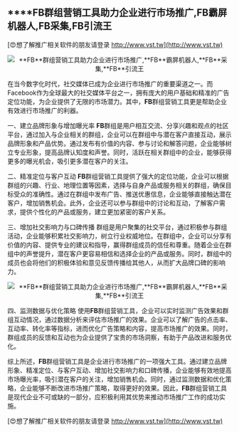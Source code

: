 ## ****FB**群组营销工具助力企业进行市场推广,**FB**霸屏机器人,**FB**采集,**FB**引流王**

[😍想了解推广相关软件的朋友请登录 http://www.vst.tw](http://www.vst.tw)

 <center><img src="https://vst.tw/MP4/tuiguang/png/2.png" alt="**FB**群组营销工具助力企业进行市场推广,**FB**霸屏机器人,**FB**采集,**FB**引流王"></center>

在当今数字化时代，社交媒体已成为企业进行市场推广的重要渠道之一。而Facebook作为全球最大的社交媒体平台之一，拥有庞大的用户基础和精准的广告定位功能，为企业提供了无限的市场潜力。其中，**FB**群组营销工具更是帮助企业有效进行市场推广的利器。

一、建立品牌形象与增加曝光率
**FB**群组是用户相互交流、分享兴趣和观点的社区平台，通过加入与企业相关的群组，企业可以在群组中与潜在客户直接互动，展示品牌形象和产品优势。通过发布有价值的内容、参与讨论和解答问题，企业能够树立专业形象，提高品牌认知度和声誉。同时，活跃在相关群组中的企业，能够获得更多的曝光机会，吸引更多潜在客户的关注。

二、精准定位与客户互动
**FB**群组营销工具提供了强大的定位功能，企业可以根据群组的兴趣、行业、地理位置等因素，选择与自身产品或服务相关的群组，确保目标受众的准确性。通过在群组中发布广告、推送优惠信息，企业能够直接触达潜在客户，增加销售机会。此外，企业还可以参与群组中的讨论和互动，了解客户需求，提供个性化的产品或服务，建立更加紧密的客户关系。

三、增加社交影响力与口碑传播
群组是用户聚集的社交平台，通过积极参与群组活动，企业能够积累社交影响力，树立行业权威地位。在群组中，企业可以分享有价值的内容、提供专业的建议和指导，赢得群组成员的信任和尊重。随着企业在群组中的声誉提升，潜在客户更容易相信和选择企业的产品或服务。同时，群组中的成员也会将他们的积极体验和意见反馈传播给其他人，从而扩大品牌口碑的影响力。

 <center><img src="https://vst.tw/MP4/tuiguang/png/4.png" alt="**FB**群组营销工具助力企业进行市场推广,**FB**霸屏机器人,**FB**采集,**FB**引流王"></center>

四、监测数据与优化策略
使用**FB**群组营销工具，企业可以实时监测广告效果和群组互动情况，通过数据分析来评估市场推广的效果。企业可以了解广告的点击率、互动率、转化率等指标，进而优化广告策略和内容，提高市场推广的效果。同时，群组成员的反馈和互动也为企业提供了宝贵的市场洞察，有助于产品改进和服务优化。

综上所述，**FB**群组营销工具是企业进行市场推广的一项强大工具。通过建立品牌形象、精准定位、与客户互动、增加社交影响力和口碑传播，企业能够有效地提高市场曝光率，吸引潜在客户的关注，增加销售机会。同时，通过监测数据和优化策略，企业能够不断改进市场推广策略，取得更好的效果。因此，**FB**群组营销工具是现代企业不可或缺的一部分，应积极利用其优势来推动市场推广工作的成功实施。

[😍想了解推广相关软件的朋友请登录 http://www.vst.tw](http://www.vst.tw)



